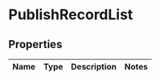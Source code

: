 # PublishRecordList

## Properties
Name | Type | Description | Notes
------------ | ------------- | ------------- | -------------
